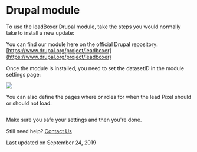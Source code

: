 # Drupal module

To use the leadBoxer Drupal module, take the steps you would normally take to install a new update:

You can find our module here on the official Drupal repository:  [https://www.drupal.org/project/leadboxer](https://www.drupal.org/project/leadboxer)

Once the module is installed, you need to set the datasetID in the module settings page:

![](https://d33v4339jhl8k0.cloudfront.net/docs/assets/565e1cb7c697915b26a5c214/images/57e9917bc697914f21031ae3/file-9JyqV0Mcar.png)

You can also define the pages where or roles for when the lead Pixel should or should not load:&#x20;

<figure><img src="https://d33v4339jhl8k0.cloudfront.net/docs/assets/565e1cb7c697915b26a5c214/images/57e991fcc697914f21031ae8/file-AOi08YXhHr.png" alt=""><figcaption></figcaption></figure>

Make sure you safe your settings and then you're done.

Still need help? [Contact Us](broken-reference)

Last updated on September 24, 2019
